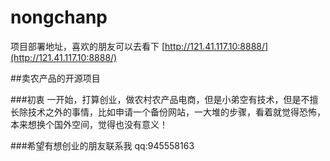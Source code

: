 # nongchanp
 项目部署地址，喜欢的朋友可以去看下
[http://121.41.117.10:8888/](http://121.41.117.10:8888/)


##卖农产品的开源项目

###初衷
  一开始，打算创业，做农村农产品电商，但是小弟空有技术，但是不擅长除技术之外的事情，比如申请一个备份网站，一大堆的步骤，看着就觉得恐怖，
  本来想换个国外空间，觉得也没有意义！
  
  
###希望有想创业的朋友联系我
 qq:945558163
